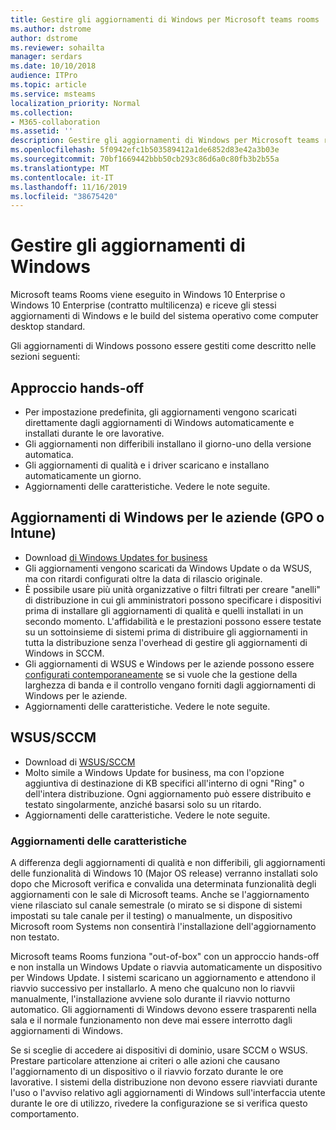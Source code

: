 ```yaml
---
title: Gestire gli aggiornamenti di Windows per Microsoft teams rooms
ms.author: dstrome
author: dstrome
ms.reviewer: sohailta
manager: serdars
ms.date: 10/10/2018
audience: ITPro
ms.topic: article
ms.service: msteams
localization_priority: Normal
ms.collection:
- M365-collaboration
ms.assetid: ''
description: Gestire gli aggiornamenti di Windows per Microsoft teams rooms
ms.openlocfilehash: 5f0942efc1b503589412a1de6852d83e42a3b03e
ms.sourcegitcommit: 70bf1669442bbb50cb293c86d6a0c80fb3b2b55a
ms.translationtype: MT
ms.contentlocale: it-IT
ms.lasthandoff: 11/16/2019
ms.locfileid: "38675420"
---
```

# <a name="manage-windows-updates"></a>Gestire gli aggiornamenti di Windows

Microsoft teams Rooms viene eseguito in Windows 10 Enterprise o Windows 10 Enterprise (contratto multilicenza) e riceve gli stessi aggiornamenti di Windows e le build del sistema operativo come computer desktop standard.

Gli aggiornamenti di Windows possono essere gestiti come descritto nelle sezioni seguenti:

## <a name="hands-off-approach"></a>Approccio hands-off 

- Per impostazione predefinita, gli aggiornamenti vengono scaricati direttamente dagli aggiornamenti di Windows automaticamente e installati durante le ore lavorative.
- Gli aggiornamenti non differibili installano il giorno-uno della versione automatica.
- Gli aggiornamenti di qualità e i driver scaricano e installano automaticamente un giorno.
- Aggiornamenti delle caratteristiche. Vedere le note seguite.

## <a name="windows-updates-for-business-gpo-or-intune"></a>Aggiornamenti di Windows per le aziende (GPO o Intune)  

- Download [di Windows Updates for business](https://docs.microsoft.com/windows/deployment/update/waas-manage-updates-wufb)
- Gli aggiornamenti vengono scaricati da Windows Update o da WSUS, ma con ritardi configurati oltre la data di rilascio originale.
- È possibile usare più unità organizzative o filtri filtrati per creare "anelli" di distribuzione in cui gli amministratori possono specificare i dispositivi prima di installare gli aggiornamenti di qualità e quelli installati in un secondo momento. L'affidabilità e le prestazioni possono essere testate su un sottoinsieme di sistemi prima di distribuire gli aggiornamenti in tutta la distribuzione senza l'overhead di gestire gli aggiornamenti di Windows in SCCM.
- Gli aggiornamenti di WSUS e Windows per le aziende possono essere [configurati contemporaneamente](https://docs.microsoft.com/windows/deployment/update/waas-integrate-wufb) se si vuole che la gestione della larghezza di banda e il controllo vengano forniti dagli aggiornamenti di Windows per le aziende.
- Aggiornamenti delle caratteristiche. Vedere le note seguite.

## <a name="wsussccm"></a>WSUS/SCCM

- Download di [WSUS/SCCM](https://docs.microsoft.com/windows/deployment/update/waas-manage-updates-configuration-manager)
- Molto simile a Windows Update for business, ma con l'opzione aggiuntiva di destinazione di KB specifici all'interno di ogni "Ring" o dell'intera distribuzione. Ogni aggiornamento può essere distribuito e testato singolarmente, anziché basarsi solo su un ritardo.
- Aggiornamenti delle caratteristiche. Vedere le note seguite.

### <a name="feature-updates"></a>Aggiornamenti delle caratteristiche

A differenza degli aggiornamenti di qualità e non differibili, gli aggiornamenti delle funzionalità di Windows 10 (Major OS release) verranno installati solo dopo che Microsoft verifica e convalida una determinata funzionalità degli aggiornamenti con le sale di Microsoft teams. Anche se l'aggiornamento viene rilasciato sul canale semestrale (o mirato se si dispone di sistemi impostati su tale canale per il testing) o manualmente, un dispositivo Microsoft room Systems non consentirà l'installazione dell'aggiornamento non testato.

Microsoft teams Rooms funziona "out-of-box" con un approccio hands-off e non installa un Windows Update o riavvia automaticamente un dispositivo per Windows Update. I sistemi scaricano un aggiornamento e attendono il riavvio successivo per installarlo. A meno che qualcuno non lo riavvii manualmente, l'installazione avviene solo durante il riavvio notturno automatico. Gli aggiornamenti di Windows devono essere trasparenti nella sala e il normale funzionamento non deve mai essere interrotto dagli aggiornamenti di Windows.

Se si sceglie di accedere ai dispositivi di dominio, usare SCCM o WSUS. Prestare particolare attenzione ai criteri o alle azioni che causano l'aggiornamento di un dispositivo o il riavvio forzato durante le ore lavorative. I sistemi della distribuzione non devono essere riavviati durante l'uso o l'avviso relativo agli aggiornamenti di Windows sull'interfaccia utente durante le ore di utilizzo, rivedere la configurazione se si verifica questo comportamento.